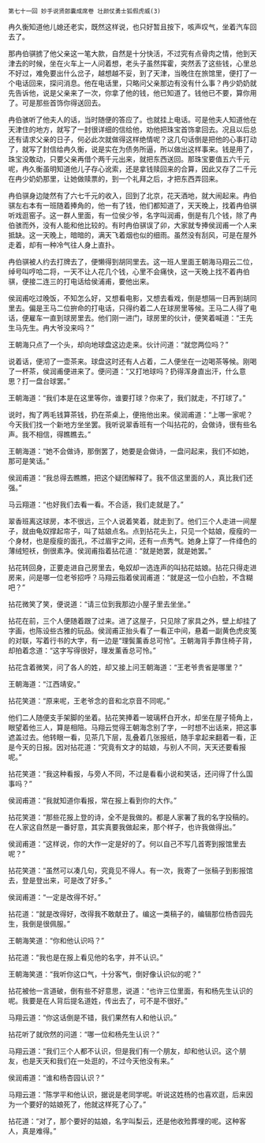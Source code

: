    第七十一回 妙手说贤郎囊成席卷 壮颜仗勇士狐假虎威(3) 

   冉久衡知道他儿媳还老实，既然这样说，也只好暂且按下，咳声叹气，坐着汽车回去了。

   那冉伯骐掳了他父亲这一笔大款，自然是十分快活，不过究有点骨肉之情，他到天津去的时候，坐在火车上一人问着想，老头子虽然挥霍，突然丢了这些钱，心里总不好过，难免要出什么岔子，越想越不妥，到了天津，当晚住在旅馆里，便打了一个电话回来，探问消息。他在电话里，只略问父亲那边有没有什么事？冉少奶奶就先告诉他，说是父亲来了一次，你拿了他的钱，他已知道了。钱他已不要，算你用了。可是那些首饰你得送回去。

   冉伯骇听了他夫人的话，当时随便的答应了。也就挂上电话。可是他夫人知道他在天津住的地方，就写了一封很详细的信给他，劝他把珠宝首饰拿回去。况且以后总还有请求父亲的日子，何必此次就做得这样绝情呢？这几句话倒是把他的心事打动了，就写了封信给冉久衡，说是实在为债务所逼，所以做出这样事来。钱是用了，珠宝没敢动，只要父亲再借个两千元出来，就把东西送回。那珠宝要值五六千元呢，冉久衡虽明知道他儿子存心讹索，还是拿钱赎回来的合算，因此又存了二千元在冉少奶奶那里，让她做赎票的，到一个礼拜之后，才把东西弄回来。

   冉伯骐身边陡然有了六七千元的收入，回到了北京，花天酒地，就大闹起来。冉伯骐左右本有一班随着捧角的，他一有了钱，他们都知道了，天天晚上，找着冉伯骐听戏逛窑子。这一群人里面，有一位侯少爷，名字叫润甫，倒是有几个钱，除了冉伯骇而外，没有人能和他比较的。有时冉伯骐误了卯，大家就专捧侯润甫一个人来抵缺。这一天晚上，暗暗的，满天飞着烟也似的细雨。虽然没有刮风，可是在屋外走着，却有一种冷气往人身上直扑。

   冉伯骐被人约去打牌去了，便懒得到胡同里去。这一班人里面王朝海马翔云二位，绰号叫哼哈二将，一天不让人花几个钱，心里不会痛快，这一天晚上找不着冉伯骐，便接二连三的打电话给侯浦甫，要他出来。

   侯润甫吃过晚饭，不知怎么好，又想看电影，又想去看戏，倒是想隔一日再到胡同里去。偏是王马二位拚命的打电话，只得约着二人在球房里等候。王马二人得了电话，便雇车一直到球房里去。他们刚一进门，球房里的伙计，便笑着喊道：“王先生马先生。冉大爷没来吗？”

   王朝海只点了一个头，却向地球盘这边走来。伙计问道：“就您两位吗？”

   说着话，便沏了一壶茶来。球盘这时还有人占着，二人便坐在一边喝茶等候。刚喝了一杯茶，侯润甫便进来了。便问道：“又打地球吗？扔得浑身直出汗，什么意思？打一盘台球罢。”

   王朝海道：“我们本是在这里等你，谁要打球？你来了，我们就走，不打球了。”

   说时，掏了两毛钱算茶钱，扔在茶桌上，便拖他出来。侯润甫道：“上哪一家呢？今天我们找一个新地方坐坐罢。我听说翠香班有一个叫拈花的，会做诗，很有些名声。我不相信，得瞧瞧去。”

   王朝海道：“她不会做诗，那倒罢了，她要是会做诗，一盘问起来，我们不如她，那可是笑话。”

   侯润甫道：“我总得去瞧瞧，把这个疑团解释了。我不信这里面的人，真比我们还强。”

   马云翔道：“也好我们去看一看。不合适，我们走就是了。”

   翠香班离这球房，本不很远，三个人说着笑着，就走到了。他们三个人走进一间屋子，就由龟奴撑起帘子，叫了姑娘点名。点到拈花头上，只见一个姑娘，瘦瘦的一个身材，也是瘦瘦的面孔，不过眉宇之间，还有一点秀气。她身上穿了一件绛色的薄绒短袄，倒很素净。侯润甫指着拈花道：“就是她罢，就是她罢。”

   拈花转回身，正要走进自己房里去，龟奴却一选连声的叫拈花姑娘。拈花只得走进房来，问是哪一位老爷招呼？马翔云指着侯润甫道：“就是这一位小白脸，不含糊吧？”

   拈花微笑了笑，便说道：“请三位到我那边小屋子里去坐坐。”

   拈花在前，三个人便随着跟了过来。进了这屋子，只见除了家具之外，壁上却挂了字画，也陈设些古雅的玩品。侯润甫正抬头看了一看正中间，悬着一副黄色虎皮笺的对联，写着行书的大字，有一边是“理鬓薰香总可怜”。王朝海背手靠住椅子背，却拍着念道：“这字写得很好，理发薰香总可怜。”

   拈花含着微笑，问了各人的姓，却又接上问王朝海道：“王老爷贵省是哪里？”

   王朝海道：“江西靖安。”

   拈花笑道：“原来呢，王老爷念的音和北京音不同呢。”

   他们二人随便支手架脚的坐着。拈花笑捧着一玻璃杯白开水，却坐在屋子犄角上，眼望着他三人，算是相陪。马翔云觉得王朝海念别了字，一时想不出话来，把这事遮盖过去。他转眼一看，见茶几下层，乱叠着几张报纸，随手拿起来翻着一看，正是今天的日报。因对拈花道：“究竟有文才的姑娘，与别人不同，天天还要看报呢。”

   拈花笑道：“我这种看报，与旁人不同，不过是看看小说和笑话，还问得了什么国事吗？”

   侯润甫道：“我就知道你看报，常在报上看到你的大作。”

   拈花笑道：“那些花报上登的诗，全不是我做的。都是人家署了我的名字投稿的。在人家这自然是一番好意，其实真要我做起来，那个样子，也许我做得出。”

   侯润甫道：“这样说，你的大作一定是好的了。何以自己不写几首寄到报馆里去呢？”

   拈花笑道：“虽然可以凑几句，究竟见不得人。有一次，我寄了一张稿子到影报馆去，登是登出来，可是改了好多。”

   侯润甫道：“一定是改得不好。”

   拈花道：“就是改得好，改得我不敢献丑了。编这一类稿子的，编辑那位杨杏园先生，我倒是很佩服。”

   王朝海笑道：“你和他认识吗？”

   拈花道：“我也是在报上看见他的名字，并不认识。”

   王朝海笑道：“我听你这口气，十分客气，倒好像认识似的呢？”

   拈花被他一言道破，倒有些不好意思，说道：“也许三位里面，有和杨先生认识的呢。我要是在人背后提名道姓，传出去了，可不是不很好。”

   马翔云道：“你这话倒是不错，我们果然有人和他认识。”

   拈花听了就欣然的问道：“哪一位和杨先生认识？”

   马翔云道：“我们三个人都不认识，但是我们有一个朋友，却和他认识。这个朋友，也是天天和我们在一处逛的，不过今天他没有来。”

   侯润甫道：“谁和杨杏园认识？”

   马翔云道：“陈学平和他认识，据说是老同学呢。听说这姓杨的也喜欢逛，后来因为一个要好的姑娘死了，他就这样死了心了。”

   拈花道：“对了，那个要好的姑娘，名字叫梨云，还是他收殓葬埋的呢。这种客人，真是难得。”

